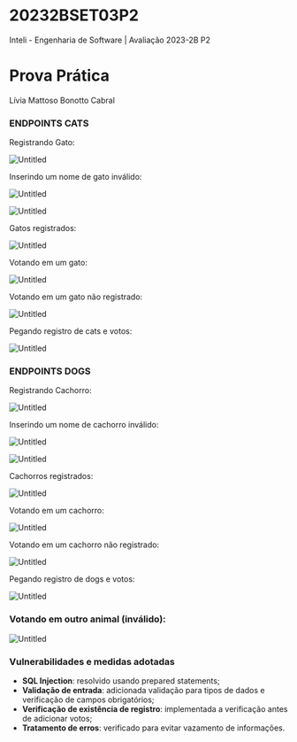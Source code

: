 # 20232BSET03P2
Inteli - Engenharia de Software | Avaliação 2023-2B P2


# Prova Prática

Lívia Mattoso Bonotto Cabral

### ENDPOINTS CATS

Registrando Gato:

![Untitled](./assets/registrando_gatos.png)

Inserindo um nome de gato inválido:

![Untitled](./assets/gato_invalido_1.png)

![Untitled](./assets/gato_invalido_2.png)

Gatos registrados:

![Untitled](./assets/gatos_registrados.png)

Votando em um gato:

![Untitled](./assets/votando_gato.png)

Votando em um gato não registrado: 

![Untitled](./assets/votando_gato_nao_registrado.png)

Pegando registro de cats e votos:

![Untitled](./assets/registro_cats_votos.png)

### ENDPOINTS DOGS

Registrando Cachorro:

![Untitled](./assets/registrando_dogs.png)

Inserindo um nome de cachorro inválido:

![Untitled](./assets/dog_invalido_1.png)

![Untitled](./assets/dog_invalido_2.png)

Cachorros registrados: 

![Untitled](./assets/dogs_registrados.png)

Votando em um cachorro:

![Untitled](./assets/votando_dog.png)

Votando em um cachorro não registrado: 

![Untitled](/assets/votando_dog_nao_registrado.png)

Pegando registro de dogs e votos:

![Untitled](./assets/registro_dogs_voto.png)

### Votando em outro animal (inválido):

![Untitled](./assets/animal_invalido.png)

### Vulnerabilidades e medidas adotadas

- **SQL Injection**: resolvido usando prepared statements;
- **Validação de entrada**: adicionada validação para tipos de dados e verificação de campos obrigatórios;
- **Verificação de existência de registro**: implementada a verificação antes de adicionar votos;
- **Tratamento de erros**: verificado para evitar vazamento de informações.
